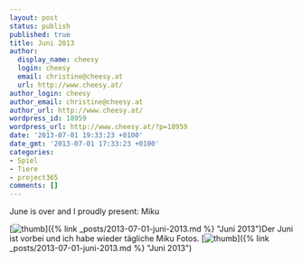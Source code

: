 ```yaml
---
layout: post
status: publish
published: true
title: Juni 2013
author:
  display_name: cheesy
  login: cheesy
  email: christine@cheesy.at
  url: http://www.cheesy.at/
author_login: cheesy
author_email: christine@cheesy.at
author_url: http://www.cheesy.at/
wordpress_id: 18959
wordpress_url: http://www.cheesy.at/?p=18959
date: '2013-07-01 19:33:23 +0100'
date_gmt: '2013-07-01 17:33:23 +0100'
categories:
- Spiel
- Tiere
- project365
comments: []
---
```

<!--:de-->June is over and I proudly present: Miku
[![](http://www.cheesy.at/wp-content/uploads/thumb32.jpg "thumb")]({% link _posts/2013-07-01-juni-2013.md %} "Juni 2013")<!--:--><!--:en-->Der Juni ist vorbei und ich habe wieder tägliche Miku Fotos.
[![](http://www.cheesy.at/wp-content/uploads/thumb32.jpg "thumb")]({% link _posts/2013-07-01-juni-2013.md %} "Juni 2013")<!--:-->
